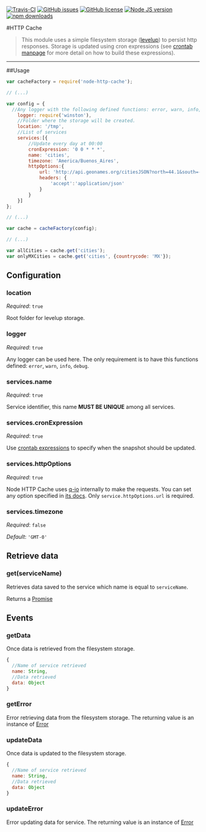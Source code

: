 [![Travis-CI](https://api.travis-ci.org/neuquino/node-http-cache.svg?branch=master)](https://travis-ci.org/neuquino/node-http-cache) [![GitHub issues](https://img.shields.io/github/issues/neuquino/node-http-cache.svg?style=plastic)](https://github.com/neuquino/node-http-cache/issues) [![GitHub license](https://img.shields.io/badge/license-Apache_2.0-blue.svg?style=plastic)](https://raw.githubusercontent.com/neuquino/node-http-cache/master/LICENSE) [![Node JS version](https://img.shields.io/node/v/neuquino/node-http-cache.svg?style=plastic)](https://nodejs.org/en/) [![npm downloads](https://img.shields.io/npm/dt/neuquino/node-http-cache.svg?style=plastic)](https://www.npmjs.com/package/node-http-cache)

#HTTP Cache

>This module uses a simple filesystem storage ([levelup](https://www.npmjs.com/package/levelup)) to persist http responses. Storage is updated using cron expressions (see [crontab manpage](http://crontab.org/) for more detail on how to build these expressions).

---


##Usage

```javascript
var cacheFactory = require('node-http-cache');

// (...)

var config = {
  //Any logger with the following defined functions: error, warn, info, debug.
	logger: require('winston'),
	//Folder where the storage will be created.
	location: '/tmp',
	//List of services
	services:[{
		//Update every day at 00:00
		cronExpression: '0 0 * * *',
		name: 'cities',
		timezone: 'America/Buenos_Aires',
		httpOptions:{
			url: 'http://api.geonames.org/citiesJSON?north=44.1&south=-9.9&east=-22.4&west=55.2&lang=de&username=demo',
			headers: {
				'accept':'application/json'
			}
		}
	}]
};

// (...)

var cache = cacheFactory(config);

// (...)

var allCities = cache.get('cities');
var onlyMXCities = cache.get('cities', {countrycode: 'MX'}); 
```

## Configuration

### location

*Required*: `true`

Root folder for levelup storage.

### logger

*Required*: `true`	

Any logger can be used here. The only requirement is to have this functions defined: `error`, `warn`, `info`, `debug`.

### services.name

*Required*: `true`

Service identifier, this name **MUST BE UNIQUE** among all services.

### services.cronExpression

*Required*: `true`

Use [crontab expressions](http://crontab.org/) to specify when the snapshot should be updated. 

### services.httpOptions

*Required*: `true`

Node HTTP Cache uses [q-io](https://github.com/kriskowal/q-io) internally to make the requests. You can set any option specified in [its docs](https://github.com/kriskowal/q-io#request). Only `service.httpOptions.url` is required.

### services.timezone 

*Required*: `false`

*Default*: `'GMT-0'`

## Retrieve data

### get(serviceName)

Retrieves data saved to the service which name is equal to `serviceName`.

Returns a [Promise](https://developer.mozilla.org/en-US/docs/Web/JavaScript/Reference/Global_Objects/Promise)


## Events

### getData

Once data is retrieved from the filesystem storage.

```javascript
{
  //Name of service retrieved
  name: String,
  //Data retrieved
  data: Object
}
```

### getError

Error retrieving data from the filesystem storage. The returning value is an instance of [Error](https://nodejs.org/dist/latest-v4.x/docs/api/errors.html#errors_class_error)

### updateData

Once data is updated to the filesystem storage.

```javascript
{
  //Name of service retrieved
  name: String,
  //Data retrieved
  data: Object
}
```

### updateError

Error updating data for service. The returning value is an instance of [Error](https://nodejs.org/dist/latest-v4.x/docs/api/errors.html#errors_class_error)
